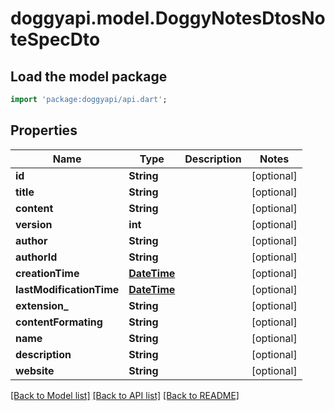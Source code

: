 # doggyapi.model.DoggyNotesDtosNoteSpecDto

## Load the model package
```dart
import 'package:doggyapi/api.dart';
```

## Properties
Name | Type | Description | Notes
------------ | ------------- | ------------- | -------------
**id** | **String** |  | [optional] 
**title** | **String** |  | [optional] 
**content** | **String** |  | [optional] 
**version** | **int** |  | [optional] 
**author** | **String** |  | [optional] 
**authorId** | **String** |  | [optional] 
**creationTime** | [**DateTime**](DateTime.md) |  | [optional] 
**lastModificationTime** | [**DateTime**](DateTime.md) |  | [optional] 
**extension_** | **String** |  | [optional] 
**contentFormating** | **String** |  | [optional] 
**name** | **String** |  | [optional] 
**description** | **String** |  | [optional] 
**website** | **String** |  | [optional] 

[[Back to Model list]](../README.md#documentation-for-models) [[Back to API list]](../README.md#documentation-for-api-endpoints) [[Back to README]](../README.md)


